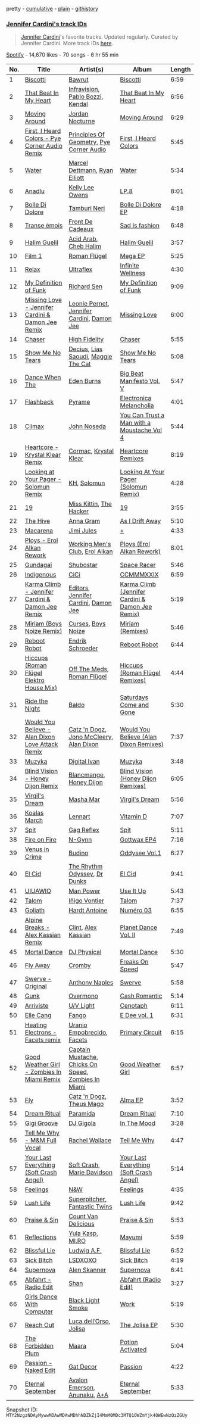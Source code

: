 pretty - [cumulative](/playlists/cumulative/37i9dQZF1DXcttP9IwoTTL.md) - [plain](/playlists/plain/37i9dQZF1DXcttP9IwoTTL) - [githistory](https://github.githistory.xyz/mackorone/spotify-playlist-archive/blob/main/playlists/plain/37i9dQZF1DXcttP9IwoTTL)

### [Jennifer Cardini's track IDs](https://open.spotify.com/playlist/37i9dQZF1DXcttP9IwoTTL)

> <a href="spotify:artist:3AN049igIAaoX0fjTCkpnf">Jennifer Cardini</a>'s favorite tracks\. Updated regularly\. Curated by Jennifer Cardini\. More track IDs <a href="spotify:genre:track\_id">here</a>.

[Spotify](https://open.spotify.com/user/spotify) - 14,670 likes - 70 songs - 6 hr 55 min

| No. | Title | Artist(s) | Album | Length |
|---|---|---|---|---|
| 1 | [Biscotti](https://open.spotify.com/track/3MDkTioCBBmLXjQsbATP5x) | [Bawrut](https://open.spotify.com/artist/15naE0RS2asDfn93USLJqV) | [Biscotti](https://open.spotify.com/album/4zkm84IlIkNJsHbzStZ2Nz) | 6:59 |
| 2 | [That Beat In My Heart](https://open.spotify.com/track/0dUdoU9lyCDxwkMskVIxUw) | [Infravision](https://open.spotify.com/artist/3cUeIGkhrVqzKVBqFqwpvs), [Pablo Bozzi](https://open.spotify.com/artist/4DZM1e3XBfgjFkQkR1LKQL), [Kendal](https://open.spotify.com/artist/2NJZShOescj4yIvO1d4yiV) | [That Beat In My Heart](https://open.spotify.com/album/6thcMl1XeXBaTiffSoSKz1) | 6:56 |
| 3 | [Moving Around](https://open.spotify.com/track/4wvoNRtsUHWGQVwgzr2v6U) | [Jordan Nocturne](https://open.spotify.com/artist/2yXuTkmZAi1D8vXJrRA72W) | [Moving Around](https://open.spotify.com/album/1w5GNb5jomzpcVqwoQKSKa) | 6:29 |
| 4 | [First, I Heard Colors \- Pye Corner Audio Remix](https://open.spotify.com/track/4PzSHFgLLm5JwqBIu3qnNG) | [Principles Of Geometry](https://open.spotify.com/artist/6Bh6qrI9HTgMAspYdttsGJ), [Pye Corner Audio](https://open.spotify.com/artist/3ib3ECT421EXd8CNLfNqAL) | [First, I Heard Colors](https://open.spotify.com/album/3DO6ONwMAZ1hTY5MVgDo8E) | 5:45 |
| 5 | [Water](https://open.spotify.com/track/7tqoivFzlTVYaRTGbIuSuc) | [Marcel Dettmann](https://open.spotify.com/artist/1sxHp39RqBEE01pgVqsdyP), [Ryan Elliott](https://open.spotify.com/artist/3SZBUeVJfGLUpAPNEQbBKk) | [Water](https://open.spotify.com/album/0TKpXk55uoVWjIylRFWeYt) | 5:34 |
| 6 | [Anadlu](https://open.spotify.com/track/6bpZeEaYS4fdG8MTadTrzd) | [Kelly Lee Owens](https://open.spotify.com/artist/5eitAUlYmlha3LLWg7aBn5) | [LP.8](https://open.spotify.com/album/2nDuOMxIgxcimqobgE5veh) | 8:01 |
| 7 | [Bolle Di Dolore](https://open.spotify.com/track/2FvJl8wzBAi0D1mplc0T5S) | [Tamburi Neri](https://open.spotify.com/artist/591yXOd0fGyaGPvtYgeb3z) | [Bolle Di Dolore EP](https://open.spotify.com/album/20CdKPfyx2CvTgPRNQ5oan) | 4:18 |
| 8 | [Transe émois](https://open.spotify.com/track/6zTSw4t6mIR59n9lx9rs7K) | [Front De Cadeaux](https://open.spotify.com/artist/6U5NyEGFn0luiu0emae0iD) | [Sad Is fashion](https://open.spotify.com/album/5acfQxaLSLAQcmUWZ3X7KF) | 6:48 |
| 9 | [Halim Guelil](https://open.spotify.com/track/2CxX2wp4wbgp2av4L95UWB) | [Acid Arab](https://open.spotify.com/artist/3ShO8tPKqXUUpOA0urOWW7), [Cheb Halim](https://open.spotify.com/artist/7pIFNTBBY5BppsPmnMS62S) | [Halim Guelil](https://open.spotify.com/album/5QBINoK1KolSRIMmrkdQF6) | 3:57 |
| 10 | [Film 1](https://open.spotify.com/track/0JvvxlbdKBdfWLwNjpgZNI) | [Roman Flügel](https://open.spotify.com/artist/2GvwZbDjH1DbQpodGKENDw) | [Mega EP](https://open.spotify.com/album/7BoexwdfW6MeixQMKnqTyr) | 5:25 |
| 11 | [Relax](https://open.spotify.com/track/6IPVQYOxCT2KKnn7A2INzh) | [Ultraflex](https://open.spotify.com/artist/0GX25ns6c6gNoBmZyb0Sqg) | [Infinite Wellness](https://open.spotify.com/album/21vIQzY1gxMUMmNWjl5lhn) | 4:30 |
| 12 | [My Definition of Funk](https://open.spotify.com/track/4fqYrcYoD801CBTaRx2QcO) | [Richard Sen](https://open.spotify.com/artist/5JdGnUoHsAtIwmyW7L4tCM) | [My Definition of Funk](https://open.spotify.com/album/6J3dia1jT32gmDg00m9FFb) | 9:09 |
| 13 | [Missing Love \- Jennifer Cardini & Damon Jee Remix](https://open.spotify.com/track/17mFLqm58e3YUrxE4ZQzIk) | [Leonie Pernet](https://open.spotify.com/artist/5hGg5Xi5EqhkDooT7myKfC), [Jennifer Cardini](https://open.spotify.com/artist/3AN049igIAaoX0fjTCkpnf), [Damon Jee](https://open.spotify.com/artist/0nyA3iBk3cFZvBsQalv78d) | [Missing Love](https://open.spotify.com/album/1ITphhZ8oQr2UgBoyAwqDS) | 6:00 |
| 14 | [Chaser](https://open.spotify.com/track/23amdGss9M8IsqPYVOSjgk) | [High Fidelity](https://open.spotify.com/artist/3dT0jnqd5jvO095yE9qMEb) | [Chaser](https://open.spotify.com/album/6miF1egb56mZUr17xeNJI3) | 5:55 |
| 15 | [Show Me No Tears](https://open.spotify.com/track/19AmcbQM5qBQYxPsSxLjbJ) | [Decius](https://open.spotify.com/artist/61VfHXWMs8Am1Sg5HeFbJw), [Lias Saoudi](https://open.spotify.com/artist/2FbxiFPYUwfms4iboZw7l4), [Maggie The Cat](https://open.spotify.com/artist/6hpoziIGXqw7lsc7VyafR4) | [Show Me No Tears](https://open.spotify.com/album/4DxMctNRfXroYEG8rZNTtQ) | 5:08 |
| 16 | [Dance When The](https://open.spotify.com/track/3KugieyOld4NIOBB7c4136) | [Eden Burns](https://open.spotify.com/artist/6lItMkb0pYOU1DvFUWgYo2) | [Big Beat Manifesto Vol\. V](https://open.spotify.com/album/73qqk6hd5Okw6WQxMKaXOo) | 5:47 |
| 17 | [Flashback](https://open.spotify.com/track/52qSWY7mlBm8EagutBU7Iq) | [Pyrame](https://open.spotify.com/artist/2kLpVxMdUgxFKWdwvz0gy4) | [Electronica Melancholia](https://open.spotify.com/album/6eG929OnmaGKbVLryfIyV9) | 4:01 |
| 18 | [Climax](https://open.spotify.com/track/4CuGnOLXcQuGU4ADch3W36) | [John Noseda](https://open.spotify.com/artist/1GHQDN0HXk1MVl7zyhqlXA) | [You Can Trust a Man with a Moustache Vol 4](https://open.spotify.com/album/74iVSH0DY3r4HN57qc9FB0) | 5:44 |
| 19 | [Heartcore \- Krystal Klear Remix](https://open.spotify.com/track/6geF24zIowIFdPWRdcd1px) | [Cormac](https://open.spotify.com/artist/7sm5Ierhs0FkG4xed2hEqG), [Krystal Klear](https://open.spotify.com/artist/0jqr8aeeHSn5pMEVD4aTrI) | [Heartcore Remixes](https://open.spotify.com/album/0rW5hfDoSm1ENXXbNRGWvO) | 8:19 |
| 20 | [Looking at Your Pager \- Solomun Remix](https://open.spotify.com/track/3SrLEavYNM4QQ8IaTySHGT) | [KH](https://open.spotify.com/artist/7nwdEDnfgNpPhWQCXX3KSx), [Solomun](https://open.spotify.com/artist/5wJK4kQAkVGjqM9x46KQOC) | [Looking At Your Pager \(Solomun Remix\)](https://open.spotify.com/album/7HhVsiE0RjoBhLvE3P1O6u) | 4:28 |
| 21 | [19](https://open.spotify.com/track/3OMtFItpmbW4H8muL3Da0F) | [Miss Kittin](https://open.spotify.com/artist/3QhNv79NoIvarU6N57GBzL), [The Hacker](https://open.spotify.com/artist/763V8ZisRsw5kCoquzKTUp) | [19](https://open.spotify.com/album/3Kg7bmC3lyqSGoMBukgnfo) | 3:55 |
| 22 | [The Hive](https://open.spotify.com/track/3k2oL1ywpMET5hRRwIBPLB) | [Anna Gram](https://open.spotify.com/artist/0jtAt3NVjEKkIMcWLqrXg9) | [As I Drift Away](https://open.spotify.com/album/4sZRpn84r7mKlRvcUID4Kp) | 5:10 |
| 23 | [Macarena](https://open.spotify.com/track/0uEG4uStQzwVkbtRNEe1mK) | [Jimi Jules](https://open.spotify.com/artist/6RsLLSkSTcL4YrvgRcBTQd) | [+](https://open.spotify.com/album/611LjdYsQvGXLI0pCOrmZk) | 4:33 |
| 24 | [Ploys \- Erol Alkan Rework](https://open.spotify.com/track/7dvyE2moiJAGzhjpIvQ6Ob) | [Working Men's Club](https://open.spotify.com/artist/7cCi9XoRu8Y1SyJ9c94fhc), [Erol Alkan](https://open.spotify.com/artist/3jQ8hpdQo3TCEnb5gmOtH5) | [Ploys \(Erol Alkan Rework\)](https://open.spotify.com/album/7wFfzUAoy8KrGorUrCEhrR) | 8:01 |
| 25 | [Gundagai](https://open.spotify.com/track/62sbqyGMgtbFyv07MsR4fS) | [Shubostar](https://open.spotify.com/artist/5J7kzftVddD7jcs6ce3Cbv) | [Space Racer](https://open.spotify.com/album/3r87fv0QiXKAHpSXI00kbB) | 5:46 |
| 26 | [Indigenous](https://open.spotify.com/track/7aqK9myt5xxbbRSMk6d6ll) | [CiCi](https://open.spotify.com/artist/2vdoYaC1pqUc6t1iRrKA4g) | [CCMMMXXIX](https://open.spotify.com/album/0Svj4FnwIguWREBHtWVuH0) | 6:59 |
| 27 | [Karma Climb \- Jennifer Cardini & Damon Jee Remix](https://open.spotify.com/track/4L0KXV2O6px3ANyULABXlw) | [Editors](https://open.spotify.com/artist/6e9wIFWhBPHLE9bXK8gtBI), [Jennifer Cardini](https://open.spotify.com/artist/3AN049igIAaoX0fjTCkpnf), [Damon Jee](https://open.spotify.com/artist/0nyA3iBk3cFZvBsQalv78d) | [Karma Climb \(Jennifer Cardini & Damon Jee Remix\)](https://open.spotify.com/album/5EYkUcAcyCSQV9Ok9O7W8d) | 5:19 |
| 28 | [Miriam \(Boys Noize Remix\)](https://open.spotify.com/track/0fBsv2OqTtSOLbmERgQplq) | [Curses](https://open.spotify.com/artist/6Q6uLDktE9vha6MtIUMcp1), [Boys Noize](https://open.spotify.com/artist/7tDrdr1lQRGzkEXBJZfOsr) | [Miriam \(Remixes\)](https://open.spotify.com/album/0TiaAbYboWjgIL6sM6UCpt) | 5:46 |
| 29 | [Reboot Robot](https://open.spotify.com/track/7qAGC7jii13qBOYPjRai5C) | [Endrik Schroeder](https://open.spotify.com/artist/36iWQyhQMf8sGugNrftuxl) | [Reboot Robot](https://open.spotify.com/album/7FQuk7m3CURJxlgQc5zNqq) | 6:44 |
| 30 | [Hiccups \(Roman Flügel Elektro House Mix\)](https://open.spotify.com/track/35B7ih8h4sSM0ZaasMUc81) | [Off The Meds](https://open.spotify.com/artist/6XHiqDJIKWxSMQLsjFsiFM), [Roman Flügel](https://open.spotify.com/artist/2GvwZbDjH1DbQpodGKENDw) | [Hiccups \(Roman Flügel Remixes\)](https://open.spotify.com/album/0nXyRqnt3TG8tBUmFkhgRN) | 4:44 |
| 31 | [Ride the Night](https://open.spotify.com/track/6QDDTgfMMVfQ49wd2vJ4aR) | [Baldo](https://open.spotify.com/artist/4v335SBw5WxgrqJZCl4VWL) | [Saturdays Come and Gone](https://open.spotify.com/album/7J0wW0yzlWpDxp5eUJSESF) | 5:30 |
| 32 | [Would You Believe \- Alan Dixon Love Attack Remix](https://open.spotify.com/track/583ejSEjyGEZOGbcWdAToe) | [Catz 'n Dogz](https://open.spotify.com/artist/5tYqFEuFELxnJZgGmmsfSh), [Jono McCleery](https://open.spotify.com/artist/23usQJ95w7f95tnN4MJEgy), [Alan Dixon](https://open.spotify.com/artist/0yEnnivHzCPxaTfNbWjV7x) | [Would You Believe \(Alan Dixon Remixes\)](https://open.spotify.com/album/2mwxtqg1IVFwoNnXIH4sbM) | 7:37 |
| 33 | [Muzyka](https://open.spotify.com/track/6kfKsypxfUJzqXAI2zHfce) | [Digital Ivan](https://open.spotify.com/artist/66NbLUZCOs9T2Tr47b5mTe) | [Muzyka](https://open.spotify.com/album/5ZNfvvpLGecLxciuEHcUDZ) | 3:48 |
| 34 | [Blind Vision \- Honey Dijon Remix](https://open.spotify.com/track/7KPKRrgO68c2Zb5e4YPm3V) | [Blancmange](https://open.spotify.com/artist/3LtBdgNHdH0Ix8hCFZ4NJG), [Honey Dijon](https://open.spotify.com/artist/0XfQBWgzisaS9ltDV9bXAS) | [Blind Vision \(Honey Dijon Remixes\)](https://open.spotify.com/album/6NrmYAnJz4GHeMDf3mgo2l) | 6:05 |
| 35 | [Virgil's Dream](https://open.spotify.com/track/53zMNFdcqSDQZE9yUodl7t) | [Masha Mar](https://open.spotify.com/artist/5VuWDNXNzHEO08J2Hv3bU2) | [Virgil's Dream](https://open.spotify.com/album/3fRZQ9Fr9GUz379KFeQhVQ) | 5:56 |
| 36 | [Koalas March](https://open.spotify.com/track/45HZpeLionW8N1SsKcuVFe) | [Lennart](https://open.spotify.com/artist/43AQ7km11ZWj9An55MOHgP) | [Vitamin D](https://open.spotify.com/album/2ezGue3qqbhfBNtPeOBpGL) | 7:07 |
| 37 | [Spit](https://open.spotify.com/track/2wGEK0UYJb50y8IxbZFwTh) | [Gag Reflex](https://open.spotify.com/artist/55hjeyUdVUKYxjtl6O92BT) | [Spit](https://open.spotify.com/album/7Mq1KExTdezg6setdzt4Qu) | 5:11 |
| 38 | [Fire on Fire](https://open.spotify.com/track/75vXpAua8RpiiTEflK2c5r) | [N\-Gynn](https://open.spotify.com/artist/4qlSUKus3XVZxh9WP0uXMg) | [Gottwax EP4](https://open.spotify.com/album/22v1Bj5a3CfThAG12y33Gu) | 7:16 |
| 39 | [Venus in Crime](https://open.spotify.com/track/6GIfeazbwCigcsTdANLSY4) | [Budino](https://open.spotify.com/artist/7hIgvBjjOaeDERlGsp2kCb) | [Oddysee Vol.1](https://open.spotify.com/album/0pN59V8c0cQssusQaAuUqp) | 6:27 |
| 40 | [El Cid](https://open.spotify.com/track/4zvhQJ1VCd5kw6mkDKq1Li) | [The Rhythm Odyssey](https://open.spotify.com/artist/39jtuB50Gl7Gl6mwC0oJzI), [Dr Dunks](https://open.spotify.com/artist/0paMqYjRRhYPEbFgRlgkky) | [El Cid](https://open.spotify.com/album/2tQMOeSoiykYb6SxTBQOzj) | 9:41 |
| 41 | [UIUAWIO](https://open.spotify.com/track/13HsJcwBw5kP88hBrigSKJ) | [Man Power](https://open.spotify.com/artist/13k6pNRPmiKWrRQtg1xlf3) | [Use It Up](https://open.spotify.com/album/4M2qkhzszKnEE2fmBDmf7z) | 5:43 |
| 42 | [Talom](https://open.spotify.com/track/6AAThdK0BAhyvQJycTfxtG) | [Iñigo Vontier](https://open.spotify.com/artist/46102Rmv7OVlBvNRnH3fj2) | [Talom](https://open.spotify.com/album/3xBNwMOvLuvVRRWCNkScZe) | 7:37 |
| 43 | [Goliath](https://open.spotify.com/track/1gkKqxlT2a5nK1MKKclTyk) | [Hardt Antoine](https://open.spotify.com/artist/3nJOVgthGYcDojzO7utIyA) | [Numéro 03](https://open.spotify.com/album/2DSZSzrwLhU9leOoALJllO) | 6:55 |
| 44 | [Alpine Breaks \- Alex Kassian Remix](https://open.spotify.com/track/7lBaZd781ZgNmJudOibET1) | [Clint](https://open.spotify.com/artist/3SUXHChvS0yDwYxSOwKltb), [Alex Kassian](https://open.spotify.com/artist/3YcfGOBLEsPKVZj5Ecu0QY) | [Planet Dance Vol\. II](https://open.spotify.com/album/0kqslLuTBxBfQLYnnFAFcd) | 7:49 |
| 45 | [Mortal Dance](https://open.spotify.com/track/2RUooO4tssU4KwF98Eoy44) | [DJ Physical](https://open.spotify.com/artist/5gLrd7zW9n1zpwkKsmzsrk) | [Mortal Dance](https://open.spotify.com/album/47OPF5Ar1hjoGD4WLzI4xH) | 5:30 |
| 46 | [Fly Away](https://open.spotify.com/track/6Ri7neSWe49NFzgxE0YBEj) | [Cromby](https://open.spotify.com/artist/1qxDhjTatsIGuMVF3LMAOX) | [Freaks On Speed](https://open.spotify.com/album/51cwK67Grlro2UjztY34Sl) | 5:47 |
| 47 | [Swerve \- Original](https://open.spotify.com/track/0pHHkGebNzudbTDi8iNn1N) | [Anthony Naples](https://open.spotify.com/artist/20bB5IFRjHw1EIAHvZ3tgd) | [Swerve](https://open.spotify.com/album/3YS53BlC7sLJLh4cRC0GYV) | 5:58 |
| 48 | [Gunk](https://open.spotify.com/track/4Nv1liSp522fuF1AGu6Yxs) | [Overmono](https://open.spotify.com/artist/01PnN11ovfen6xUOHfNpn3) | [Cash Romantic](https://open.spotify.com/album/3HfF5JwfEDokXfW3NvY7Cs) | 5:14 |
| 49 | [Arriviste](https://open.spotify.com/track/5RDOLJSjBhSTNh1iuFwezv) | [U/V Light](https://open.spotify.com/artist/0OAdKXdRSzdOEEROt7QZPa) | [Cenotaph](https://open.spotify.com/album/7CDhqwci2RCYnFvW2Nlnqw) | 6:11 |
| 50 | [Elle Cang](https://open.spotify.com/track/2Q0wxpVlXckhaBZJXG53KX) | [Fango](https://open.spotify.com/artist/0Ey5SuiHfEJX8DZzwyENz1) | [E Dee vol\. 1](https://open.spotify.com/album/1K1XmEr4dlqKWssDcCdlGc) | 6:31 |
| 51 | [Heating Electrons \- Facets remix](https://open.spotify.com/track/4dURJhHz48Jif9DMBIWtvE) | [Uranio Empobrecido](https://open.spotify.com/artist/0ONQGN1vzrIOXJ9SbJqmlV), [Facets](https://open.spotify.com/artist/54UJUsxJLdMPTBtBuEFXRS) | [Primary Circuit](https://open.spotify.com/album/5EbNngMLeSgB4h5CjiktIE) | 6:15 |
| 52 | [Good Weather Girl \- Zombies In Miami Remix](https://open.spotify.com/track/6CRUXy410QrpsHBSxDltvn) | [Captain Mustache](https://open.spotify.com/artist/4Rzze0ulVeq1o9r6Gsb4TF), [Chicks On Speed](https://open.spotify.com/artist/4EySud7Ww0GNvkwhRYZHLV), [Zombies In Miami](https://open.spotify.com/artist/42ZWiibQTSxTJSBV7oziPy) | [Good Weather Girl](https://open.spotify.com/album/4vO8thSReHypp5vyFhQzDj) | 6:57 |
| 53 | [Fly](https://open.spotify.com/track/0hdEJVWLtUcd1KgQNi3H5r) | [Catz 'n Dogz](https://open.spotify.com/artist/5tYqFEuFELxnJZgGmmsfSh), [Theus Mago](https://open.spotify.com/artist/5AmmljbTOeKJcfoTd6QCd3) | [Alma EP](https://open.spotify.com/album/0pfh5nzB0v1JYYL3dZyT9B) | 3:52 |
| 54 | [Dream Ritual](https://open.spotify.com/track/0gvvZlRPwWkcPtrMNgY5N4) | [Paramida](https://open.spotify.com/artist/3bFxfwnZ1vmvzoNYz8z2vh) | [Dream Ritual](https://open.spotify.com/album/0MQJ6H8BRzGyEDx0RrCTCY) | 7:10 |
| 55 | [Gigi Groove](https://open.spotify.com/track/5oXinMI7zvRUu9HQRWZaP1) | [DJ Gigola](https://open.spotify.com/artist/7feJmqQ32fTIPKBmPXwHXf) | [In The Mood](https://open.spotify.com/album/3ZYzZUCtlSHTMaRO5RjRXu) | 3:28 |
| 56 | [Tell Me Why \- M&M Full Vocal](https://open.spotify.com/track/0aGRKtwhsZuirMYWtdOn1Y) | [Rachel Wallace](https://open.spotify.com/artist/2wfU1vhvZxd5wBQFsWkH5b) | [Tell Me Why](https://open.spotify.com/album/2EvVTKuwdx4574wjfvYOnG) | 4:47 |
| 57 | [Your Last Everything \(Soft Crash Angel\)](https://open.spotify.com/track/0RohHX8cD3VexxFoinBr3p) | [Soft Crash](https://open.spotify.com/artist/5Bn023TbDEhuYVvib0B2Dy), [Marie Davidson](https://open.spotify.com/artist/7xJVICbAWizNBKBD3mRWjF) | [Your Last Everything \(Soft Crash Angel\)](https://open.spotify.com/album/6YySvMgDdhJEGFF1hzOtG3) | 5:14 |
| 58 | [Feelings](https://open.spotify.com/track/45NI7zJYwbY7iEvkgRl1y6) | [N&W](https://open.spotify.com/artist/5TFFHlKvP8IUtum3TB4ZmR) | [Feelings](https://open.spotify.com/album/3yCPWKHja3fYgXAV2MNYfB) | 4:35 |
| 59 | [Lush Life](https://open.spotify.com/track/4XkuBnhvrRLJg3TvHay3W8) | [Superpitcher](https://open.spotify.com/artist/55BdmUTmTmoUNOFQxm54k5), [Fantastic Twins](https://open.spotify.com/artist/6da8OOYjq640zH3b4e4wci) | [Lush Life](https://open.spotify.com/album/7wAG08EkVojJORs48iThNm) | 9:42 |
| 60 | [Praise & Sin](https://open.spotify.com/track/1x65MtQJuPcbZX8LEggAyr) | [Count Van Delicious](https://open.spotify.com/artist/1MRNQb9yUQonegcr2megMX) | [Praise & Sin](https://open.spotify.com/album/2oaYdzfdB0HNu9b15Ouqey) | 5:53 |
| 61 | [Reflections](https://open.spotify.com/track/1LigxFYsVRME24HgP9KT7q) | [Yula Kasp](https://open.spotify.com/artist/1cXDO8VdC7Sc9AHASLlrRQ), [MI.RO](https://open.spotify.com/artist/3EvSyrNwdcAjq0mta8OoOa) | [Mayumi](https://open.spotify.com/album/2R8j2oW0mt3ZqsTjRrr23J) | 5:59 |
| 62 | [Blissful Lie](https://open.spotify.com/track/500vxfAi1qqsU5emL6WWaO) | [Ludwig A.F.](https://open.spotify.com/artist/3Pxzo6Fhgswi6238OggzO5) | [Blissful Lie](https://open.spotify.com/album/7Lw1WefAo5Yu3vuepibdFl) | 6:52 |
| 63 | [Sick Bitch](https://open.spotify.com/track/7FfPZEeRpDjisWER6xohdV) | [LSDXOXO](https://open.spotify.com/artist/2M2blWl1LBN2UoxlJdaug2) | [Sick Bitch](https://open.spotify.com/album/05DFlfUTOkmIKQJVtAD6ZC) | 4:19 |
| 64 | [Supernova](https://open.spotify.com/track/2HtTNkqYB8vvJEf6e4uUG0) | [Alen Skanner](https://open.spotify.com/artist/34DjyfohleZ08Z2W0jB0yC) | [Supernova](https://open.spotify.com/album/4zeBxtJGmssW8KCqtV74Sg) | 6:41 |
| 65 | [Abfahrt \- Radio Edit](https://open.spotify.com/track/2o2YrMMzyug4xyTHIPLBuL) | [Shan](https://open.spotify.com/artist/06tx6ueiCMiQl07jV0j1gb) | [Abfahrt \(Radio Edit\)](https://open.spotify.com/album/1ozZMPqWVanyajJLvaUTrZ) | 3:27 |
| 66 | [Girls Dance With Computer](https://open.spotify.com/track/5Ck9ugJa1y6XK7jNqnUxgw) | [Black Light Smoke](https://open.spotify.com/artist/6tBzfm9cIQVj3JFJnF2QTm) | [Work](https://open.spotify.com/album/3Mv51HbLs8xbup6f7q94uT) | 5:19 |
| 67 | [Reach Out](https://open.spotify.com/track/5emeE8nW2jUYdITn8sQlpb) | [Luca dell’Orso](https://open.spotify.com/artist/1xKCNR4tilKz0Dq4Gtxg6t), [Jolisa](https://open.spotify.com/artist/7psktFmwXU67JWoT17nKQr) | [The Jolisa EP](https://open.spotify.com/album/3xKFz1KiCxe7mYy7bnaynS) | 5:30 |
| 68 | [The Forbidden Plum](https://open.spotify.com/track/1iGhgNt5qzdEUCXJ6iQ8SQ) | [Maara](https://open.spotify.com/artist/71tnaVVl10fbxBHN5Rcd4y) | [Potion Activated](https://open.spotify.com/album/6YJJXjPUR3KMjnRMEP0rse) | 5:04 |
| 69 | [Passion \- Naked Edit](https://open.spotify.com/track/0ZBPWoRkfZ8SLcDJaFnkUu) | [Gat Decor](https://open.spotify.com/artist/6wbsiIvg0rsbL9JlLAH9GA) | [Passion](https://open.spotify.com/album/4F74H7yribKYcseNcUvgv5) | 4:22 |
| 70 | [Eternal September](https://open.spotify.com/track/3Vpn6xh4JmtryjRp80Krqh) | [Avalon Emerson](https://open.spotify.com/artist/4yrO1N273PlTaixa4BNwBz), [Anunaku](https://open.spotify.com/artist/0dAzvKzbG3tMwFeWkjgHrZ), [A+A](https://open.spotify.com/artist/68bLkhHI4bzw9ZXfmhwLwN) | [Eternal September](https://open.spotify.com/album/0dEWqk9rBnxsDMccGmZRQs) | 5:33 |

Snapshot ID: `MTY2NzgzNDAyMywwMDAwMDAwMDhhNDZkZjI4MmM0MDc3MTQ1OWZmYjk4OWEwNzQzZGUy`
